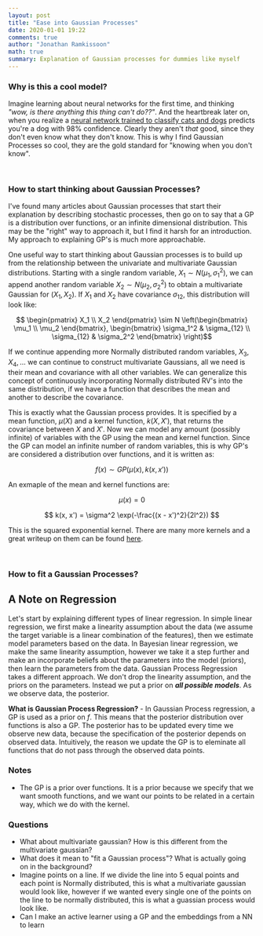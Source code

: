 ```yaml
---
layout: post
title: "Ease into Gaussian Processes"
date: 2020-01-01 19:22
comments: true
author: "Jonathan Ramkissoon"
math: true
summary: Explanation of Gaussian processes for dummies like myself
---
```



### Why is this a cool model?

Imagine learning about neural networks for the first time, and thinking _"wow, is there anything this thing can't do??"_. And the heartbreak later on, when you realize a [neural network trained to classify cats and dogs](https://jramkiss.github.io/2020/07/29/overconfident-nn/) predicts you're a dog with 98% confidence. Clearly they aren't _that_ good, since they don't even know what they don't know. This is why I find Gaussian Processes so cool, they are the gold standard for "knowing when you don't know".

&nbsp;

### How to start thinking about Gaussian Processes?

I've found many articles about Gaussian processes that start their explanation by describing stochastic processes, then go on to say that a GP is a distribution over functions, or an infinite dimensional distribution. This may be the "right" way to approach it, but I find it harsh for an introduction. My approach to explaining GP's is much more approachable.

One useful way to start thinking about Gaussian processes is to build up from the relationship between the univariate and multivariate Gaussian distributions. Starting with a single random variable, $X_1 \sim N(\mu_1, \sigma_1^2)$, we can append another random variable $X_2 \sim N(\mu_2, \sigma_2^2)$ to obtain a multivariate Gaussian for $(X_1, X_2)$. If $X_1$ and $X_2$ have covariance $\sigma_{12}$, this distribution will look like: 

$$ \begin{pmatrix} X_1 \\ X_2 \end{pmatrix} \sim N \left(\begin{bmatrix} \mu_1 \\ \mu_2 \end{bmatrix}, \begin{bmatrix} \sigma_1^2 & \sigma_{12} \\ \sigma_{12} & \sigma_2^2 \end{bmatrix} \right)$$

If we continue appending more Normally distributed random variables, $X_3, X_4, ...$ we can continue to construct multivariate Gaussians, all we need is their mean and covariance with all other variables. We can generalize this concept of continuously incorporating Normally distributed RV's into the same distribution, if we have a function that describes the mean and another to describe the covariance. 

This is exactly what the Gaussian process provides. It is specified by a mean function, $\mu(X)$ and a kernel function, $k(X, X')$, that returns the covariance between $X$ and $X'$. Now we can model any amount (possibly infinite) of variables with the GP using the mean and kernel function. Since the GP can model an infinite number of random variables, this is why GP's are considered a distribution over functions, and it is written as: 

$$ f(x) \sim GP(\mu(x), k(x, x'))$$ 

An exmaple of the mean and kernel functions are: 

$$ \mu(x) = 0  $$

$$ k(x, x') = \sigma^2 \exp(-\frac{(x - x')^2}{2l^2}) $$

This is the squared exponential kernel. There are many more kernels and a great writeup on them can be found [here](https://www.cs.toronto.edu/~duvenaud/cookbook/).

&nbsp;


### How to fit a Gaussian Processes?







## A Note on Regression

Let's start by explaining different types of linear regression. In simple linear regression, we first make a linearity assumption about the data (we assume the target variable is a linear combination of the features), then we estimate model parameters based on the data. In Bayesian linear regression, we make the same linearity assumption, however we take it a step further and make an incorporate beliefs about the parameters into the model (priors), then learn the parameters from the data.
Gaussian Process Regression takes a different approach. We don't drop the linearity assumption, and the priors on the parameters. Instead we put a prior on **_all possible models_**. As we observe data, the posterior.

**What is Gaussian Process Regression?** - In Gaussian Process regression, a GP is used as a prior on $f$. This means that the posterior distribution over functions is also a GP. The posterior has to be updated every time we observe new data, because the specification of the posterior depends on observed data. Intuitively, the reason we update the GP is to eleminate all functions that do not pass through the observed data points.

### Notes

- The GP is a prior over functions. It is a prior because we specify that we want smooth functions, and we want our points to be related in a certain way, which we do with the kernel.

### Questions

- What about multivariate gaussian? How is this different from the multivariate gaussian?
- What does it mean to "fit a Gaussian process"? What is actually going on in the background?
- Imagine points on a line. If we divide the line into 5 equal points and each point is Normally distributed, this is what a multivariate gaussian would look like, however if we wanted every single one of the points on the line to be normally distributed, this is what a guassian process would look like.
- Can I make an active learner using a GP and the embeddings from a NN to learn 

